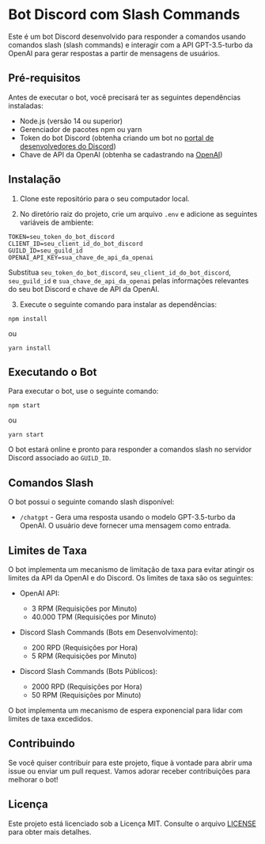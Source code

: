 # Bot Discord com Slash Commands

Este é um bot Discord desenvolvido para responder a comandos usando comandos slash (slash commands) e interagir com a API GPT-3.5-turbo da OpenAI para gerar respostas a partir de mensagens de usuários.

## Pré-requisitos

Antes de executar o bot, você precisará ter as seguintes dependências instaladas:

- Node.js (versão 14 ou superior)
- Gerenciador de pacotes npm ou yarn
- Token do bot Discord (obtenha criando um bot no [portal de desenvolvedores do Discord](https://discord.com/developers/applications))
- Chave de API da OpenAI (obtenha se cadastrando na [OpenAI](https://beta.openai.com/signup/))

## Instalação

1. Clone este repositório para o seu computador local.

2. No diretório raiz do projeto, crie um arquivo `.env` e adicione as seguintes variáveis de ambiente:

```
TOKEN=seu_token_do_bot_discord
CLIENT_ID=seu_client_id_do_bot_discord
GUILD_ID=seu_guild_id
OPENAI_API_KEY=sua_chave_de_api_da_openai
```

Substitua `seu_token_do_bot_discord`, `seu_client_id_do_bot_discord`, `seu_guild_id` e `sua_chave_de_api_da_openai` pelas informações relevantes do seu bot Discord e chave de API da OpenAI.

3. Execute o seguinte comando para instalar as dependências:

```
npm install
```

ou

```
yarn install
```

## Executando o Bot

Para executar o bot, use o seguinte comando:

```
npm start
```

ou

```
yarn start
```

O bot estará online e pronto para responder a comandos slash no servidor Discord associado ao `GUILD_ID`.

## Comandos Slash

O bot possui o seguinte comando slash disponível:

- `/chatgpt` - Gera uma resposta usando o modelo GPT-3.5-turbo da OpenAI. O usuário deve fornecer uma mensagem como entrada.

## Limites de Taxa

O bot implementa um mecanismo de limitação de taxa para evitar atingir os limites da API da OpenAI e do Discord. Os limites de taxa são os seguintes:

- OpenAI API:
  - 3 RPM (Requisições por Minuto)
  - 40.000 TPM (Requisições por Minuto)

- Discord Slash Commands (Bots em Desenvolvimento):
  - 200 RPD (Requisições por Hora)
  - 5 RPM (Requisições por Minuto)

- Discord Slash Commands (Bots Públicos):
  - 2000 RPD (Requisições por Hora)
  - 50 RPM (Requisições por Minuto)

O bot implementa um mecanismo de espera exponencial para lidar com limites de taxa excedidos.

## Contribuindo

Se você quiser contribuir para este projeto, fique à vontade para abrir uma issue ou enviar um pull request. Vamos adorar receber contribuições para melhorar o bot!

## Licença

Este projeto está licenciado sob a Licença MIT. Consulte o arquivo [LICENSE](LICENSE) para obter mais detalhes.
